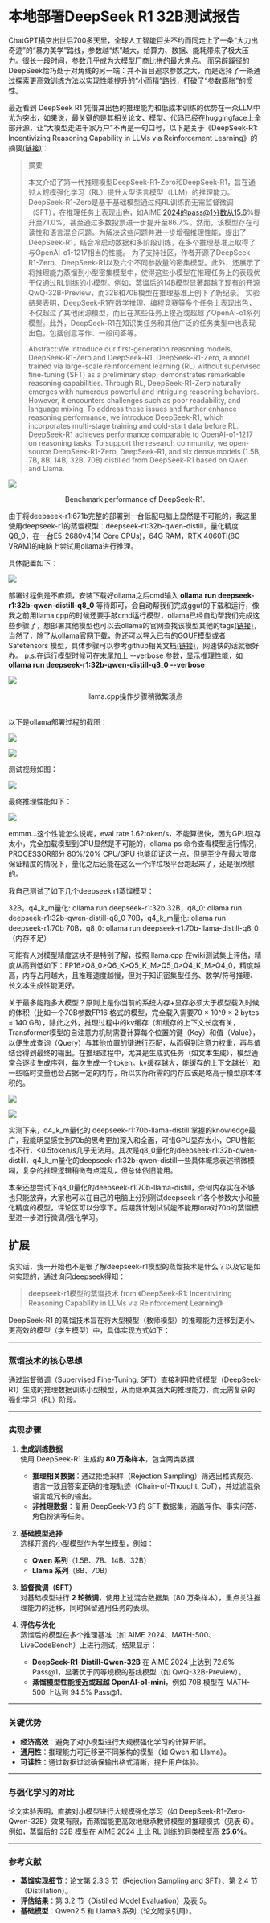 # 本地部署DeepSeek R1 32B测试报告

ChatGPT横空出世后700多天里，全球人工智能巨头不约而同走上了一条“大力出奇迹”的“暴力美学”路线，参数越“炼”越大，给算力、数据、能耗带来了极大压力。很长一段时间，参数几乎成为大模型厂商比拼的最大焦点。
而另辟蹊径的DeepSeek恰巧处于对角线的另一端：并不盲目追求参数之大，而是选择了一条通过探索更高效训练方法以实现性能提升的“小而精”路线，打破了“参数膨胀”的惯性。

最近看到 DeepSeek R1 凭借其出色的推理能力和低成本训练的优势在一众LLM中尤为突出，如果说，最关键的是其相关论文、模型、代码已经在huggingface上全部开源，让“大模型走进千家万户”不再是一句口号，以下是关于《DeepSeek-R1: Incentivizing Reasoning Capability in LLMs via Reinforcement Learning》的摘要[(链接)](https://arxiv.org/pdf/2501.12948.pdf)：

> 摘要
>
> 本文介绍了第一代推理模型DeepSeek-R1-Zero和DeepSeek-R1，旨在通过大规模强化学习（RL）提升大型语言模型（LLM）的推理能力。DeepSeek-R1-Zero是基于基础模型通过纯RL训练而无需监督微调（SFT），在推理任务上表现出色，如AIME 2024的pass@1分数从15.6%提升至71.0%，甚至通过多数投票进一步提升至86.7%。然而，该模型存在可读性和语言混合问题。为解决这些问题并进一步增强推理性能，提出了DeepSeek-R1，结合冷启动数据和多阶段训练，在多个推理基准上取得了与OpenAI-o1-1217相当的性能。 为了支持社区，作者开源了DeepSeek-R1-Zero、DeepSeek-R1以及六个不同参数量的密集模型。此外，还展示了将推理能力蒸馏到小型密集模型中，使得这些小模型在推理任务上的表现优于仅通过RL训练的小模型。例如，蒸馏后的14B模型显著超越了现有的开源QwQ-32B-Preview，而32B和70B模型在推理基准上创下了新纪录。 实验结果表明，DeepSeek-R1在数学推理、编程竞赛等多个任务上表现出色，不仅超过了其他闭源模型，而且在某些任务上接近或超越了OpenAI-o1系列模型。此外，DeepSeek-R1在知识类任务和其他广泛的任务类型中也表现出色，包括创意写作、一般问答等。
>
> Abstract:We introduce our first-generation reasoning models, DeepSeek-R1-Zero and DeepSeek-R1. DeepSeek-R1-Zero, a model trained via large-scale reinforcement learning (RL) without supervised fine-tuning (SFT) as a preliminary step, demonstrates remarkable reasoning capabilities. Through RL, DeepSeek-R1-Zero naturally emerges with numerous powerful and intriguing reasoning behaviors. However, it encounters challenges such as poor readability, and language mixing. To address these issues and further enhance reasoning performance, we introduce DeepSeek-R1, which incorporates multi-stage training and cold-start data before RL. DeepSeek-R1 achieves performance comparable to OpenAI-o1-1217 on reasoning tasks. To support the research community, we open-source DeepSeek-R1-Zero, DeepSeek-R1, and six dense models (1.5B, 7B, 8B, 14B, 32B, 70B) distilled from DeepSeek-R1 based on Qwen and Llama.

![](imgs/01.png)
<center>Benchmark performance of DeepSeek-R1.</center>

由于将deepseek-r1:671b完整的部署到一台低配电脑上显然是不可能的，我这里使用deepseek-r1的蒸馏模型：deepseek-r1:32b-qwen-distill，量化精度Q8_0，在一台E5-2680v4(14 Core CPUs)，64G RAM，RTX 4060Ti(8G VRAM)的电脑上尝试用ollama进行推理。

具体配置如下：

![](imgs/02.png)

部署过程倒是不麻烦，安装下载好ollama之后cmd输入 **ollama run deepseek-r1:32b-qwen-distill-q8_0** 等待即可，会自动帮我们完成gguf的下载和运行，像我之前用llama.cpp的时候还要手敲cmd运行模型，ollama已经自动帮我们完成这些步骤了，想部署其他模型也可以去ollama的官网查找该模型其他的tags[(链接)](https://ollama.com/library/deepseek-r1/tags)，当然了，除了从ollama官网下载，你还可以导入已有的GGUF模型或者Safetensors 模型，具体步骤可以参考github相关文档[(链接)](https://github.com/ollama/ollama/blob/main/docs/import.md)，网速快的话就很好办。
p.s:在运行模型时候可在末尾加上 --verbose 参数，显示推理性能，如 **ollama run deepseek-r1:32b-qwen-distill-q8_0 --verbose**

![](imgs/03.png)
<center>llama.cpp操作步骤稍微繁琐点</center>
</br>

以下是ollama部署过程的截图：

![](imgs/04.png)

![](imgs/05.png)

测试视频如图：

![](imgs/06.png)

最终推理性能如下：

![](imgs/07.png)

emmm...这个性能怎么说呢，eval rate 1.62token/s，不能算很快，因为GPU显存太小，完全加载模型到GPU显然是不可能的，ollama ps 命令查看模型运行情况，PROCESSOR部分 80%/20% CPU/GPU 也能印证这一点，但是至少在最大限度保证精度的情况下，量化之后还能在这么一个洋垃圾平台跑起来了，还是很欣慰的。

我自己测试了如下几个deepseek r1蒸馏模型：

32B，q4_k_m量化: ollama run deepseek-r1:32b
32B，q8_0: ollama run deepseek-r1:32b-qwen-distill-q8_0
70B，q4_k_m量化: ollama run deepseek-r1:70b
70B，q8_0: ollama run deepseek-r1:70b-llama-distill-q8_0（内存不足）

可能有人对模型精度这块不是特别了解，按照 llama.cpp 在wiki测试集上评估，精度从高到低如下：FP16>Q8_0>Q6_K>Q5_K_M>Q5_0>Q4_K_M>Q4_0，精度越高，内存占用越大，且推理速度越慢，但对于知识密集型任务、数学/符号推理、长文本生成性能更好。

关于最多能跑多大模型？原则上是你当前的系统内存+显存必须大于模型载入时候的体积（比如一个70B参数FP16 格式的模型，完全载入需要70 × 10^9 × 2 bytes = 140 GB），除此之外，推理过程中的kv缓存（和缓存的上下文长度有关，Transformer模型的自注意力机制需要计算每个位置的键（Key）和值（Value），以便生成查询（Query）与其他位置的键进行匹配，从而得到注意力权重，再与值结合得到最终的输出。在推理过程中，尤其是生成式任务（如文本生成），模型通常会逐步生成序列，每次生成一个token。kv缓存越大，能缓存的上下文越长）和一些临时变量也会占据一定的内存，所以实际所需的内存应该是略高于模型原本体积的。

![](imgs/08.png)

![](imgs/09.png)

实测下来，q4_k_m量化的 deepseek-r1:70b-llama-distill 掌握的knowledge最广，我能明显感觉到70b的思考更加深入和全面，可惜GPU显存太小，CPU性能也不行，<0.5token/s几乎无法用。其次是q8_0量化的deepseek-r1:32b-qwen-distill，q4_k_m量化的deepseek-r1:32b-qwen-distill一些具体概念表述稍微模糊，复杂的推理逻辑稍微有点混乱，但总体依旧能用。

本来还想尝试下q8_0量化的deepseek-r1:70b-llama-distill，奈何内存实在不够也只能放弃，大家也可以在自己的电脑上分别测试deepseek r1各个参数大小和量化精度的模型，评论区可以分享下。后期我计划试试能不能用lora对70b的蒸馏模型进一步进行微调/强化学习。

## 扩展

说实话，我一开始也不是很了解deepseek-r1模型的蒸馏技术是什么？以及它是如何实现的，通过询问deepseek得知：

> deepseek-r1模型的蒸馏技术
> from 《DeepSeek-R1: Incentivizing Reasoning Capability in LLMs via
Reinforcement Learning》

DeepSeek-R1 的蒸馏技术旨在将大型模型（教师模型）的推理能力迁移到更小、更高效的模型（学生模型）中，具体实现方式如下：

---

### **蒸馏技术的核心思想**
通过监督微调（Supervised Fine-Tuning, SFT）直接利用教师模型（DeepSeek-R1）生成的推理数据训练小型模型，从而继承其强大的推理能力，而无需复杂的强化学习（RL）阶段。

---

### **实现步骤**
1. **生成训练数据**  
   使用 DeepSeek-R1 生成约 **80 万条样本**，包含两类数据：
   - **推理相关数据**：通过拒绝采样（Rejection Sampling）筛选出格式规范、语言一致且答案正确的推理轨迹（Chain-of-Thought, CoT），并过滤混杂语言或冗长的输出。
   - **非推理数据**：复用 DeepSeek-V3 的 SFT 数据集，涵盖写作、事实问答、角色扮演等任务。

2. **基础模型选择**  
   选择开源的小型模型作为学生模型，例如：
   - **Qwen 系列**（1.5B、7B、14B、32B）
   - **Llama 系列**（8B、70B）

3. **监督微调（SFT）**  
   对基础模型进行 **2 轮微调**，使用上述混合数据集（80 万条样本），重点关注推理能力的迁移，同时保留通用任务的表现。

4. **评估与优化**  
   蒸馏后的模型在多个推理基准（如 AIME 2024、MATH-500、LiveCodeBench）上进行测试，结果显示：
   - **DeepSeek-R1-Distill-Qwen-32B** 在 AIME 2024 上达到 72.6% Pass@1，显著优于同等规模的基线模型（如 QwQ-32B-Preview）。
   - **蒸馏模型性能接近或超越 OpenAI-o1-mini**，例如 70B 模型在 MATH-500 上达到 94.5% Pass@1。

---

### **关键优势**
- **经济高效**：避免了对小模型进行大规模强化学习的计算开销。
- **通用性**：推理能力可迁移至不同架构的模型（如 Qwen 和 Llama）。
- **可读性**：通过数据过滤确保输出格式清晰，提升用户体验。

---

### **与强化学习的对比**
论文实验表明，直接对小模型进行大规模强化学习（如 DeepSeek-R1-Zero-Qwen-32B）效果有限，而蒸馏能更高效地继承教师模型的推理模式（见表 6）。例如，蒸馏后的 32B 模型在 AIME 2024 上比 RL 训练的同类模型高 **25.6%**。

---

### **参考文献**
- **蒸馏实现细节**：论文第 2.3.3 节（Rejection Sampling and SFT）、第 2.4 节（Distillation）。
- **评估结果**：第 3.2 节（Distilled Model Evaluation）及表 5。
- **基础模型**：Qwen2.5 和 Llama3 系列（论文附录引用）。
